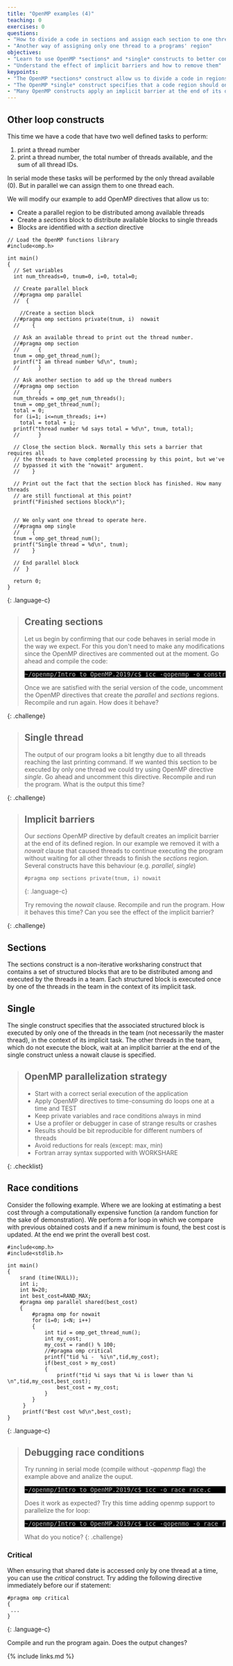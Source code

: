 ```yaml
---
title: "OpenMP examples (4)"
teaching: 0
exercises: 0
questions:
- "How to divide a code in sections and assign each section to one thread?"
- "Another way of assigning only one thread to a programs' region"
objectives:
- "Learn to use OpenMP *sections* and *single* constructs to better control how work is divided among threads"
- "Understand the effect of implicit barriers and how to remove them"
keypoints:
- "The OpenMP *sections* construct allow us to divide a code in regions to be executed by individual threads"
- "The OpenMP *single* construct specifies that a code region should only be executed by one thread"
- "Many OpenMP constructs apply an implicit barrier at the end of its defined region. This can be overruled with *nowait* clause. However, this should be done carefully as to avoid data conflicts and race conditions"
---
```


## Other loop constructs
This time we have a code that have two well defined tasks to perform: 
1) print a thread number
2) print a thread number, the total number of threads available, and the sum of all thread IDs.

In serial mode these tasks will be performed by the only thread available (0). But in parallel we can assign them to one thread each.

We will modify our example to add OpenMP directives that allow us to:
- Create a parallel region to be distributed among available threads
- Create a *sections* block to distribute available blocks to single threads
- Blocks are identified with a *section* directive
 
~~~
// Load the OpenMP functions library
#include<omp.h>

int main()
{
  // Set variables
  int num_threads=0, tnum=0, i=0, total=0;

  // Create parallel block
  //#pragma omp parallel
  //  {

    //Create a section block
  //#pragma omp sections private(tnum, i)  nowait
  //    {

  // Ask an available thread to print out the thread number.
  //#pragma omp section
  //      {
  tnum = omp_get_thread_num();
  printf("I am thread number %d\n", tnum);
  //      }

  // Ask another section to add up the thread numbers
  //#pragma omp section
  //      {
  num_threads = omp_get_num_threads();
  tnum = omp_get_thread_num();
  total = 0;
  for (i=1; i<=num_threads; i++)
    total = total + i;
  printf("thread number %d says total = %d\n", tnum, total);
  //      }

  // Close the section block. Normally this sets a barrier that requires all
  // the threads to have completed processing by this point, but we've
  // bypassed it with the "nowait" argument.
  //    }

  // Print out the fact that the section block has finished. How many threads
  // are still functional at this point?
  printf("Finished sections block\n");


  // We only want one thread to operate here.
  //#pragma omp single
  //    {
  tnum = omp_get_thread_num();
  printf("Single thread = %d\n", tnum);
  //    }

  // End parallel block
  //  }

  return 0;
}
~~~
{: .language-c}

> ## Creating sections
> Let us begin by confirming that our code behaves in serial mode in the way we expect. For this you don't need to make any modifications since the OpenMP directives are commented out at the moment. Go ahead and compile the code:
> <pre style="color: silver; background: black;">
> ~/openmp/Intro_to_OpenMP.2019/c$ icc -qopenmp -o constructs constructs.c
> </pre>
>
> Once we are satisfied with the serial version of the code, uncomment the OpenMP directives that create the *parallel* and *sections* regions. Recompile and run again. How does it behave?
>
{: .challenge}

> ## Single thread
>
> The output of our program looks a bit lengthy due to all threads reaching the last printing command. If we wanted this section to be executed by only one thread we could try using OpenMP directive *single*. Go ahead and uncomment this directive. Recompile and run the program. What is the output this time?
> 
{: .challenge}

> ## Implicit barriers
> 
> Our *sections* OpenMP directive by default creates an implicit barrier at the end of its defined region. In our example we removed it with a *nowait* clause that caused threads to continue executing the program without waiting for all other threads to finish the *sections* region. Several constructs have this behaviour (e.g. *parallel*, *single*)
> ~~~
> #pragma omp sections private(tnum, i) nowait
> ~~~
> {: .language-c}
>
> Try removing the *nowait* clause. Recompile and run the program. How it behaves this time? Can you see the effect of the implicit barrier?
>
{: .challenge}

## Sections
The sections construct is a non-iterative worksharing construct that contains a set of structured blocks that are to be distributed among and executed by the threads in a team. Each structured block is executed once by one of the threads in the team in the context of its implicit task. 

## Single
The single construct specifies that the associated structured block is executed by only one of the threads in the team (not necessarily the master thread), in the context of its implicit task. The other threads in the team, which do not execute the block, wait at an implicit barrier at the end of the single construct unless a nowait clause is specified. 

> ## OpenMP parallelization strategy
> 
> - Start with a correct serial execution of the application 
> - Apply OpenMP directives to time-consuming do loops one at a time and TEST 
> - Keep private variables and race conditions always in mind
> - Use a profiler or debugger in case of strange results or crashes
> - Results should be bit reproducible for different numbers of threads
> - Avoid reductions for reals (except: max, min) 
> - Fortran array syntax supported with WORKSHARE
>
{: .checklist}

## Race conditions
Consider the following example. Where we are looking at estimating a best cost through a computationally expensive function (a random function for the sake of demonstration). We perform a for loop in which we compare with previous obtained costs and if a new minimum is found, the best cost is updated. At the end we print the overall best cost.
~~~
#include<omp.h>
#include<stdlib.h>

int main()
{
    srand (time(NULL));
    int i;
    int N=20;
    int best_cost=RAND_MAX;
    #pragma omp parallel shared(best_cost)
    {
        #pragma omp for nowait
        for (i=0; i<N; i++)
        {
            int tid = omp_get_thread_num();
            int my_cost;
            my_cost = rand() % 100;
            //#pragma omp critical
            printf("tid %i -  %i\n",tid,my_cost);
            if(best_cost > my_cost)
            {
                printf("tid %i says that %i is lower than %i \n",tid,my_cost,best_cost);
                best_cost = my_cost;
            }
        }
     }
     printf("Best cost %d\n",best_cost);
}
~~~
{: .language-c}

> ## Debugging race conditions
>
> Try running in serial mode (compile without *-qopenmp* flag) the example above and analize the ouput.
> <pre style="color: silver; background: black;">
> ~/openmp/Intro_to_OpenMP.2019/c$ icc -o race race.c
> </pre>
>
> Does it work as expected? Try this time adding openmp support to parallelize the for loop:
> <pre style="color: silver; background: black;">
> ~/openmp/Intro_to_OpenMP.2019/c$ icc -qopenmo -o race race.c
> </pre>
>
> What do you notice?
{: .challenge}

### Critical
When ensuring that shared date is accessed only by one thread at a time, you can use the *critical* construct. Try adding the following directive immediately before our if statement:
~~~
#pragma omp critical
{
 ...
}
~~~
{: .language-c}

Compile and run the program again. Does the output changes?

{% include links.md %}

